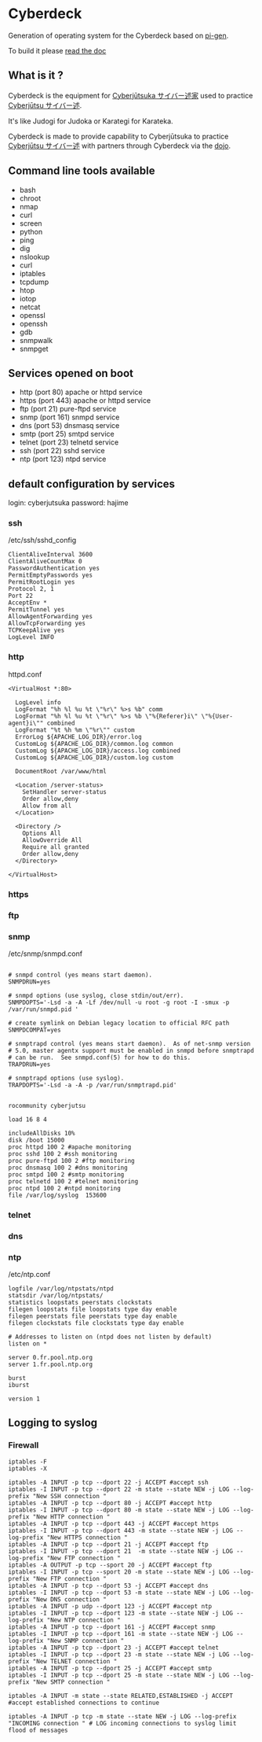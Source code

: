 # Cyberdeck

Generation of operating system for the Cyberdeck based on [pi-gen](https://github.com/RPi-Distro/pi-gen).

To build it please [read the doc](pi-gen.md)

## What is it ?

Cyberdeck is the equipment for [Cyberjūtsuka サイバー述家](https://github.com/wocsa/cyberjutsu/blob/main/glossary.md#cyberjutsuka) used to practice [Cyberjūtsu サイバー述](http://github.com/wocsa/cyberjutsu).

It's like Judogi for Judoka or Karategi for Karateka.

Cyberdeck is made to provide capability to Cyberjūtsuka to practice [Cyberjūtsu サイバー述](http://github.com/wocsa/cyberjutsu) with partners through Cyberdeck via the [dojo](https://github.com/wocsa/cyberjutsu/blob/main/glossary.md#dojo).


## Command line tools available
* bash
* chroot
* nmap
* curl
* screen
* python
* ping
* dig
* nslookup
* curl
* iptables
* tcpdump
* htop
* iotop
* netcat
* openssl
* openssh
* gdb
* snmpwalk
* snmpget

## Services opened on boot

* http (port 80) apache or httpd service
* https (port 443) apache or httpd service
* ftp (port 21) pure-ftpd service
* snmp (port 161) snmpd service
* dns (port 53) dnsmasq service
* smtp (port 25) smtpd service
* telnet (port 23) telnetd service
* ssh (port 22) sshd service
* ntp (port 123) ntpd service


## default configuration by services
login: cyberjutsuka
password: hajime
### ssh

/etc/ssh/sshd_config
```
ClientAliveInterval 3600 
ClientAliveCountMax 0
PasswordAuthentication yes
PermitEmptyPasswords yes
PermitRootLogin yes
Protocol 2, 1
Port 22
AcceptEnv *
PermitTunnel yes
AllowAgentForwarding yes
AllowTcpForwarding yes
TCPKeepAlive yes
LogLevel INFO
```

### http

httpd.conf
```
<VirtualHost *:80>

  LogLevel info
  LogFormat "%h %l %u %t \"%r\" %>s %b" comm
  LogFormat "%h %l %u %t \"%r\" %>s %b \"%{Referer}i\" \"%{User-agent}i\"" combined
  LogFormat "%t %h %m \"%r\"" custom
  ErrorLog ${APACHE_LOG_DIR}/error.log
  CustomLog ${APACHE_LOG_DIR}/common.log common
  CustomLog ${APACHE_LOG_DIR}/access.log combined
  CustomLog ${APACHE_LOG_DIR}/custom.log custom
  
  DocumentRoot /var/www/html

  <Location /server-status>
    SetHandler server-status
    Order allow,deny
    Allow from all
  </Location>

  <Directory />
    Options All
    AllowOverride All
    Require all granted
    Order allow,deny
  </Directory>

</VirtualHost>

```

### https

### ftp

### snmp

/etc/snmp/snmpd.conf
```

# snmpd control (yes means start daemon).
SNMPDRUN=yes

# snmpd options (use syslog, close stdin/out/err).
SNMPDOPTS='-Lsd -a -A -Lf /dev/null -u root -g root -I -smux -p /var/run/snmpd.pid '

# create symlink on Debian legacy location to official RFC path
SNMPDCOMPAT=yes

# snmptrapd control (yes means start daemon).  As of net-snmp version
# 5.0, master agentx support must be enabled in snmpd before snmptrapd
# can be run.  See snmpd.conf(5) for how to do this.
TRAPDRUN=yes

# snmptrapd options (use syslog).
TRAPDOPTS='-Lsd -a -A -p /var/run/snmptrapd.pid'


rocommunity cyberjutsu

load 16 8 4

includeAllDisks 10%
disk /boot 15000
proc httpd 100 2 #apache monitoring
proc sshd 100 2 #ssh monitoring
proc pure-ftpd 100 2 #ftp monitoring
proc dnsmasq 100 2 #dns monitoring
proc smtpd 100 2 #smtp monitoring
proc telnetd 100 2 #telnet monitoring
proc ntpd 100 2 #ntpd monitoring
file /var/log/syslog  153600
```
### telnet

### dns

### ntp

/etc/ntp.conf
```
logfile /var/log/ntpstats/ntpd
statsdir /var/log/ntpstats/
statistics loopstats peerstats clockstats
filegen loopstats file loopstats type day enable
filegen peerstats file peerstats type day enable
filegen clockstats file clockstats type day enable

# Addresses to listen on (ntpd does not listen by default)
listen on *

server 0.fr.pool.ntp.org
server 1.fr.pool.ntp.org

burst
iburst

version 1

```

## Logging to syslog

### Firewall

```
iptables -F
iptables -X

iptables -A INPUT -p tcp --dport 22 -j ACCEPT #accept ssh
iptables -I INPUT -p tcp --dport 22 -m state --state NEW -j LOG --log-prefix "New SSH connection "
iptables -A INPUT -p tcp --dport 80 -j ACCEPT #accept http
iptables -I INPUT -p tcp --dport 80 -m state --state NEW -j LOG --log-prefix "New HTTP connection "
iptables -A INPUT -p tcp --dport 443 -j ACCEPT #accept https
iptables -I INPUT -p tcp --dport 443 -m state --state NEW -j LOG --log-prefix "New HTTPS connection "
iptables -A INPUT -p tcp --dport 21 -j ACCEPT #accept ftp
iptables -I INPUT -p tcp --dport 21  -m state --state NEW -j LOG --log-prefix "New FTP connection "
iptables -A OUTPUT -p tcp --sport 20 -j ACCEPT #accept ftp
iptables -I INPUT -p tcp --sport 20 -m state --state NEW -j LOG --log-prefix "New FTP connection "
iptables -A INPUT -p tcp --dport 53 -j ACCEPT #accept dns
iptables -I INPUT -p tcp --dport 53 -m state --state NEW -j LOG --log-prefix "New DNS connection "
iptables -A INPUT -p udp --dport 123 -j ACCEPT #accept ntp
iptables -I INPUT -p tcp --dport 123 -m state --state NEW -j LOG --log-prefix "New NTP connection "
iptables -A INPUT -p tcp --dport 161 -j ACCEPT #accept snmp
iptables -I INPUT -p tcp --dport 161 -m state --state NEW -j LOG --log-prefix "New SNMP connection "
iptables -A INPUT -p tcp --dport 23 -j ACCEPT #accept telnet
iptables -I INPUT -p tcp --dport 23 -m state --state NEW -j LOG --log-prefix "New TELNET connection "
iptables -A INPUT -p tcp --dport 25 -j ACCEPT #accept smtp
iptables -I INPUT -p tcp --dport 25 -m state --state NEW -j LOG --log-prefix "New SMTP connection "

iptables -A INPUT -m state --state RELATED,ESTABLISHED -j ACCEPT #accept established connections to continue

iptables -A INPUT -p tcp -m state --state NEW -j LOG --log-prefix "INCOMING connection " # LOG incoming connections to syslog limit flood of messages
```